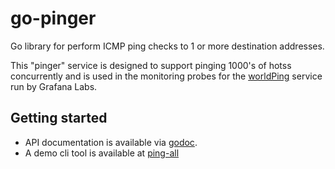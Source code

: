 # go-pinger
Go library for perform ICMP ping checks to 1 or more destination addresses.

This "pinger" service is designed to support pinging 1000's of hotss concurrently and is used
in the monitoring probes for the [worldPing](https://grafana.com/cloud/worldping) service run
by Grafana Labs.


## Getting started

- API documentation is available via [godoc](https://godoc.org/github.com/raintank/go-pinger).
- A demo cli tool is available at [ping-all](https://github.com/raintank/go-pinger/ping-all)

